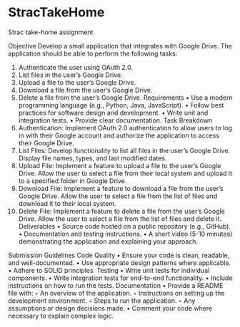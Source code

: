 # StracTakeHome
Strac take-home assignment

Objective
Develop a small application that integrates with Google Drive. The application should be able
to perform the following tasks:
1. Authenticate the user using OAuth 2.0.
2. List files in the user’s Google Drive.
3. Upload a file to the user’s Google Drive.
4. Download a file from the user’s Google Drive.
5. Delete a file from the user’s Google Drive.
Requirements
• Use a modern programming language (e.g., Python, Java, JavaScript).
• Follow best practices for software design and development.
• Write unit and integration tests.
• Provide clear documentation.
Task Breakdown
1. Authentication: Implement OAuth 2.0 authentication to allow users to log in with their
Google account and authorize the application to access their Google Drive.
2. List Files: Develop functionality to list all files in the user’s Google Drive. Display file
names, types, and last modified dates.
3. Upload File: Implement a feature to upload a file to the user’s Google Drive. Allow the
user to select a file from their local system and upload it to a specified folder in Google
Drive.
4. Download File: Implement a feature to download a file from the user’s Google Drive.
Allow the user to select a file from the list of files and download it to their local system.
5. Delete File: Implement a feature to delete a file from the user’s Google Drive. Allow the
user to select a file from the list of files and delete it.
Deliverables
• Source code hosted on a public repository (e.g., GitHub).
• Documentation and testing instructions.
• A short video (5-10 minutes) demonstrating the application and explaining your
approach. 


Submission Guidelines
Code Quality
• Ensure your code is clean, readable, and well-documented.
• Use appropriate design patterns where applicable.
• Adhere to SOLID principles.
Testing
• Write unit tests for individual components.
• Write integration tests for end-to-end functionality.
• Include instructions on how to run the tests.
Documentation
• Provide a README file with:
◦ An overview of the application.
◦ Instructions on setting up the development environment.
◦ Steps to run the application.
◦ Any assumptions or design decisions made.
• Comment your code where necessary to explain complex logic. 

